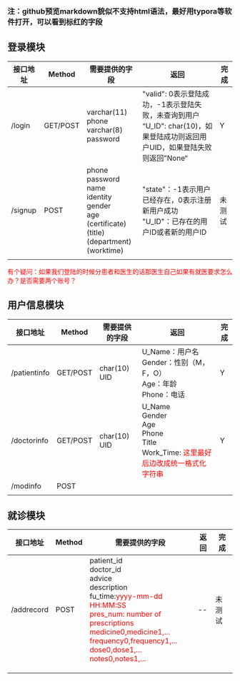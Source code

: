 ### 注：github预览markdown貌似不支持html语法，最好用typora等软件打开，可以看到标红的字段

## 登录模块

| 接口地址 | Method   | 需要提供的字段                                               | 返回                                                         | 完成   |
| -------- | -------- | ------------------------------------------------------------ | ------------------------------------------------------------ | ------ |
| /login   | GET/POST | varchar(11) phone <br />varchar(8) password                  | "valid": 0表示登陆成功，-1表示登陆失败，未查询到用户<br />“U_ID": char(10)，如果登陆成功则返回用户UID，如果登陆失败则返回”None“ | Y      |
| /signup  | POST     | phone<br />password<br />name<br />identity<br />gender<br />age<br />(certificate)<br />(title)<br />(department)<br />(worktime) | "state"：-1表示用户已经存在，0表示注册新用户成功<br />"U_ID"：已存在的用户ID或者新的用户ID | 未测试 |
|          |          |                                                              |                                                              |        |

<span style='color:red'>有个疑问：如果我们登陆的时候分患者和医生的话那医生自己如果有就医要求怎么办？是否需要两个账号？</span>

## 用户信息模块

| 接口地址     | Method   | 需要提供的字段 | 返回                                                         | 完成 |
| ------------ | -------- | -------------- | ------------------------------------------------------------ | ---- |
| /patientinfo | GET/POST | char(10) UID   | U_Name：用户名<br />Gender：性别（M，F，O）<br />Age：年龄<br />Phone：电话 | Y    |
| /doctorinfo  | GET/POST | char(10) UID   | U_Name<br />Gender<br />Age<br />Phone<br />Title<br />Work_Time: <span style='color:red'>这里最好后边改成统一格式化字符串</span> | Y    |
| /modinfo     | POST     |                |                                                              |      |
|              |          |                |                                                              |      |

## 就诊模块

| 接口地址   | Method | 需要提供的字段                                               | 返回 | 完成   |
| ---------- | ------ | ------------------------------------------------------------ | ---- | ------ |
| /addrecord | POST   | patient_id<br />doctor_id<br />advice<br />description<br />fu_time:<span style='color:red'>yyyy-mm-dd HH:MM:SS<br />pres_num: number of prescriptions<br />medicine0,medicine1,...<br />frequency0,frequency1,...<br />dose0,dose1,...<br />notes0,notes1,... | --   | 未测试 |
|            |        |                                                              |      |        |
|            |        |                                                              |      |        |
|            |        |                                                              |      |        |
